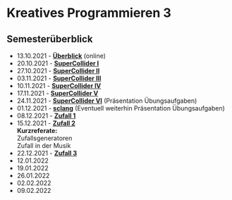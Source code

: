 # Kreatives Programmieren 3

## Semesterüberblick

* 13.10.2021 - **[Überblick](01)** (online)
* 20.10.2021 - **[SuperCollider I](02)**
* 27.10.2021 - **[SuperCollider II](03)**
* 03.11.2021 - **[SuperCollider III](04)**
* 10.11.2021 - **[SuperCollider IV](05)** 
* 17.11.2021 - **[SuperCollider V](06)** 
* 24.11.2021 - **[SuperCollider VI](07)** (Präsentation Übungsaufgaben)
* 01.12.2021 - **[sclang](08)** (Eventuell weiterhin Präsentation Übungsaufgaben)
* 08.12.2021 - **[Zufall 1](09)**
* 15.12.2021 - **[Zufall 2](10)**<br/>**Kurzreferate:**<br/>Zufallsgeneratoren<br/>Zufall in der Musik
* 22.12.2021 - **[Zufall 3](11)**
* 12.01.2022
* 19.01.2022
* 26.01.2022
* 02.02.2022
* 09.02.2022